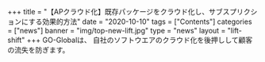 +++
title = "【APクラウド化】既存パッケージをクラウド化し、サブスプリクションにする効果的方法"
date = "2020-10-10"
tags = ["Contents"]
categories = ["news"]
banner = "img/top-new-lift.jpg"
type = "news"
layout = "lift-shift"
+++
GO-Globalは、
自社のソフトウエアのクラウド化を後押しして顧客の流失を防ぎます。